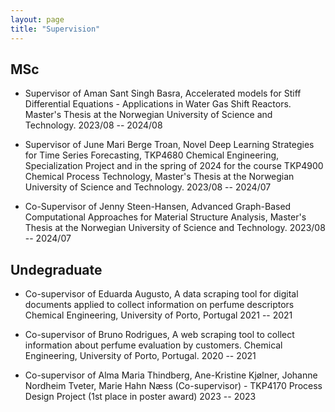 ```yaml
---
layout: page
title: "Supervision"
---
```


 ## MSc
 
  - <span> Supervisor of Aman Sant Singh Basra, Accelerated models for Stiff Differential Equations - Applications in Water Gas Shift Reactors. Master's Thesis at the Norwegian University of Science and Technology. </span><span>2023/08 -- 2024/08</span>

  - <span> Supervisor of June Mari Berge Troan, Novel Deep Learning Strategies for Time Series Forecasting, TKP4680 Chemical Engineering, Specialization Project and in the spring of 2024 for the course TKP4900 Chemical Process Technology, Master's Thesis at the Norwegian University of Science and Technology. </span><span> 2023/08 -- 2024/07</span>

  - <span> Co-Supervisor of Jenny Steen-Hansen, Advanced Graph-Based Computational Approaches for Material Structure Analysis, Master's Thesis at the Norwegian University of Science and Technology. </span><span> 2023/08 -- 2024/07</span>

## Undegraduate

  - <span> Co-supervisor of Eduarda Augusto, A data scraping tool for digital documents applied to collect information on perfume
descriptors Chemical Engineering, University of Porto, Portugal</span><span> 2021 -- 2021 </span>

   - <span> Co-supervisor of Bruno Rodrigues, A web scraping tool to collect information about perfume evaluation by customers.
Chemical Engineering, University of Porto, Portugal. </span><span> 2020 -- 2021 </span>

  - <span> Co-supervisor of Alma Maria Thindberg, Ane-Kristine Kjølner, Johanne Nordheim Tveter, Marie Hahn Næss (Co-supervisor) - TKP4170 Process Design Project (1st place in poster award) </span><span> 2023 -- 2023 </span>
